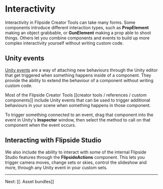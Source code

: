 # Interactivity

Interactivity in Flipside Creator Tools can take many forms. Some components introduce different interaction types, such as **PropElement** making an object grabbable, or **GunElement** making a prop able to shoot things. Others let you combine components and events to build up more complex interactivity yourself without writing custom code.

## Unity events

[Unity events](https://docs.unity3d.com/Manual/UnityEvents.html) are a way of attaching new behaviours through the Unity editor that get triggered when something happens inside of a component. They provide the ability to extend the behaviour of a component without writing custom code.

Most of the Flipside Creator Tools [[creator tools / references / custom components]] include Unity events that can be used to trigger additional behaviours in your scene when something happens in those component.

To trigger something connected to an event, drag that component into the event in Unity's **Inspector** window, then select the method to call on that component when the event occurs.

## Interacting with Flipside Studio

We also include the ability to interact with some of the internal Flipside Studio features through the **FlipsideActions** component. This lets you trigger camera moves, change sets or skies, control the slideshow and more, through any Unity event in your custom sets.

---

Next: [[: Asset bundles]]
